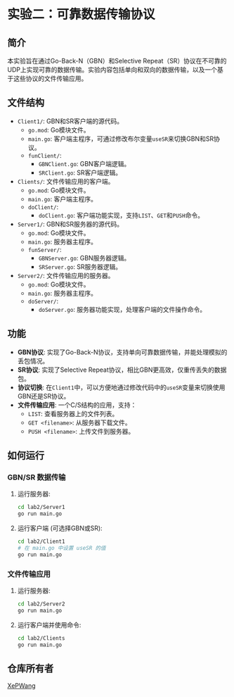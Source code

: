 # 实验二：可靠数据传输协议

## 简介

本实验旨在通过Go-Back-N（GBN）和Selective Repeat（SR）协议在不可靠的UDP上实现可靠的数据传输。实验内容包括单向和双向的数据传输，以及一个基于这些协议的文件传输应用。

## 文件结构

- `Client1/`: GBN和SR客户端的源代码。
  - `go.mod`: Go模块文件。
  - `main.go`: 客户端主程序，可通过修改布尔变量`useSR`来切换GBN和SR协议。
  - `funClient/`:
    - `GBNClient.go`: GBN客户端逻辑。
    - `SRClient.go`: SR客户端逻辑。
- `Clients/`: 文件传输应用的客户端。
  - `go.mod`: Go模块文件。
  - `main.go`: 客户端主程序。
  - `doClient/`:
    - `doClient.go`: 客户端功能实现，支持`LIST`、`GET`和`PUSH`命令。
- `Server1/`: GBN和SR服务器的源代码。
  - `go.mod`: Go模块文件。
  - `main.go`: 服务器主程序。
  - `funServer/`:
    - `GBNServer.go`: GBN服务器逻辑。
    - `SRServer.go`: SR服务器逻辑。
- `Server2/`: 文件传输应用的服务器。
  - `go.mod`: Go模块文件。
  - `main.go`: 服务器主程序。
  - `doServer/`:
    - `doServer.go`: 服务器功能实现，处理客户端的文件操作命令。

## 功能

- **GBN协议**: 实现了Go-Back-N协议，支持单向可靠数据传输，并能处理模拟的丢包情况。
- **SR协议**: 实现了Selective Repeat协议，相比GBN更高效，仅重传丢失的数据包。
- **协议切换**: 在`Client1`中，可以方便地通过修改代码中的`useSR`变量来切换使用GBN还是SR协议。
- **文件传输应用**: 一个C/S结构的应用，支持：
  - `LIST`: 查看服务器上的文件列表。
  - `GET <filename>`: 从服务器下载文件。
  - `PUSH <filename>`: 上传文件到服务器。

## 如何运行

### GBN/SR 数据传输

1. 运行服务器:
   ```bash
   cd lab2/Server1
   go run main.go
   ```
2. 运行客户端 (可选择GBN或SR):
   ```bash
   cd lab2/Client1
   # 在 main.go 中设置 useSR 的值
   go run main.go
   ```

### 文件传输应用

1. 运行服务器:
   ```bash
   cd lab2/Server2
   go run main.go
   ```
2. 运行客户端并使用命令:
   ```bash
   cd lab2/Clients
   go run main.go
   ```

## 仓库所有者

[XePWang](https://github.com/XePWang)

